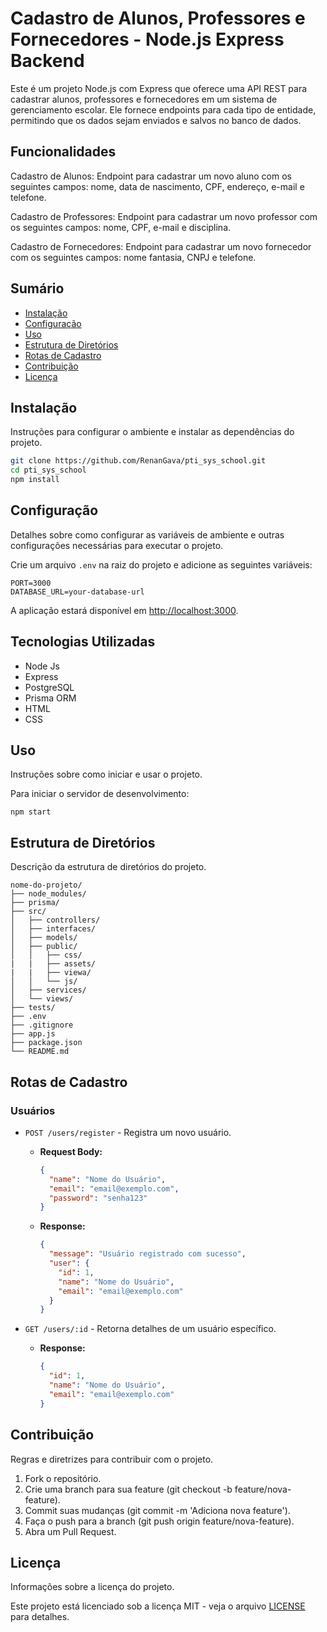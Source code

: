 # Cadastro de Alunos, Professores e Fornecedores - Node.js Express Backend

Este é um projeto Node.js com Express que oferece uma API REST para cadastrar alunos, professores e fornecedores em um sistema de gerenciamento escolar. Ele fornece endpoints para cada tipo de entidade, permitindo que os dados sejam enviados e salvos no banco de dados.

## Funcionalidades

Cadastro de Alunos: Endpoint para cadastrar um novo aluno com os seguintes campos: nome, data de nascimento, CPF, endereço, e-mail e telefone.

Cadastro de Professores: Endpoint para cadastrar um novo professor com os seguintes campos: nome, CPF, e-mail e disciplina.

Cadastro de Fornecedores: Endpoint para cadastrar um novo fornecedor com os seguintes campos: nome fantasia, CNPJ e telefone.

## Sumário
- [Instalação](#instalação)
- [Configuração](#configuração)
- [Uso](#uso)
- [Estrutura de Diretórios](#estrutura-de-diretórios)
- [Rotas de Cadastro](#rotas-de-cadastro)
- [Contribuição](#contribuição)
- [Licença](#licença)

## Instalação
Instruções para configurar o ambiente e instalar as dependências do projeto.

```bash
git clone https://github.com/RenanGava/pti_sys_school.git
cd pti_sys_school
npm install
```

## Configuração
Detalhes sobre como configurar as variáveis de ambiente e outras configurações necessárias para executar o projeto.

Crie um arquivo `.env` na raiz do projeto e adicione as seguintes variáveis:
```
PORT=3000
DATABASE_URL=your-database-url
```
A aplicação estará disponível em [http://localhost:3000](http://localhost:3000).

## Tecnologias Utilizadas

- Node Js
- Express
- PostgreSQL
- Prisma ORM
- HTML
- CSS

## Uso

Instruções sobre como iniciar e usar o projeto.

Para iniciar o servidor de desenvolvimento:

```
npm start

```

## Estrutura de Diretórios
Descrição da estrutura de diretórios do projeto.

```
nome-do-projeto/
├── node_modules/
├── prisma/
├── src/
│   ├── controllers/
│   ├── interfaces/
│   ├── models/
│   ├── public/
│   │   ├── css/
|   |   ├── assets/
|   |   ├── viewa/
│   │   └── js/
│   ├── services/
│   └── views/
├── tests/
├── .env
├── .gitignore
├── app.js
├── package.json
└── README.md
```

## Rotas de Cadastro

### Usuários
- `POST /users/register` - Registra um novo usuário.
  - **Request Body:**
    ```json
    {
      "name": "Nome do Usuário",
      "email": "email@exemplo.com",
      "password": "senha123"
    }
    ```
  - **Response:**
    ```json
    {
      "message": "Usuário registrado com sucesso",
      "user": {
        "id": 1,
        "name": "Nome do Usuário",
        "email": "email@exemplo.com"
      }
    }
    ```

- `GET /users/:id` - Retorna detalhes de um usuário específico.
  - **Response:**
    ```json
    {
      "id": 1,
      "name": "Nome do Usuário",
      "email": "email@exemplo.com"
    }
    ```

## Contribuição

Regras e diretrizes para contribuir com o projeto.

1. Fork o repositório.
2. Crie uma branch para sua feature (git checkout -b feature/nova-feature).
3. Commit suas mudanças (git commit -m 'Adiciona nova feature').
4. Faça o push para a branch (git push origin feature/nova-feature).
5. Abra um Pull Request.

## Licença

Informações sobre a licença do projeto.

Este projeto está licenciado sob a licença MIT - veja o arquivo [LICENSE](LICENSE) para detalhes.
